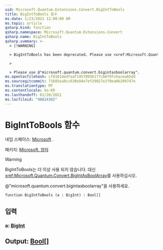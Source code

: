 ```yaml
---
uid: Microsoft.Quantum.Extensions.Convert.BigIntToBools
title: BigIntToBools 함수
ms.date: 1/23/2021 12:00:00 AM
ms.topic: article
qsharp.kind: function
qsharp.namespace: Microsoft.Quantum.Extensions.Convert
qsharp.name: BigIntToBools
qsharp.summary: >-
  > [!WARNING]

  > BigIntToBools has been deprecated. Please use <xref:Microsoft.Quantum.Convert.BigIntAsBoolArray> instead.

  >

  > Please use @"microsoft.quantum.convert.bigintasboolarray".
ms.openlocfilehash: cf81814edfaaf19570936177cb6f9fc6acea65dd
ms.sourcegitcommit: 71605ea9cc630e84e7ef29027e1f0ea06299747e
ms.translationtype: MT
ms.contentlocale: ko-KR
ms.lasthandoff: 01/26/2021
ms.locfileid: "98824302"
---
```

# <a name="biginttobools-function"></a>BigIntToBools 함수

네임 스페이스: [Microsoft](xref:Microsoft.Quantum.Extensions.Convert) .

패키지: [Microsoft. 양자](https://nuget.org/packages/Microsoft.Quantum.QSharp.Core)


> [!WARNING]
> BigIntToBools는 더 이상 사용 되지 않습니다. 대신 <xref:Microsoft.Quantum.Convert.BigIntAsBoolArray>를 사용하십시오.
>
> @"microsoft.quantum.convert.bigintasboolarray"을 사용하세요.



```qsharp
function BigIntToBools (a : BigInt) : Bool[]
```


## <a name="input"></a>입력

### <a name="a--bigint"></a>a: [BigInt](xref:microsoft.quantum.lang-ref.bigint)





## <a name="output--bool"></a>Output: [Bool](xref:microsoft.quantum.lang-ref.bool)[]

